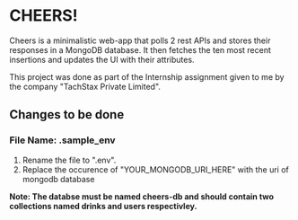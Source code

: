 # CHEERS!

Cheers is a minimalistic web-app that polls 2 rest APIs and stores their responses in a MongoDB database. It then fetches the ten most recent insertions and updates the UI with their attributes.

This project was done as part of the Internship assignment given to me by the company "TachStax Private Limited".

## Changes to be done

### File Name: .sample_env

1. Rename the file to ".env".
2. Replace the occurence of "YOUR_MONGODB_URI_HERE" with the uri of mongodb database

<b>Note: The databse must be named cheers-db and should contain two collections named drinks and users respectivley. </b>
